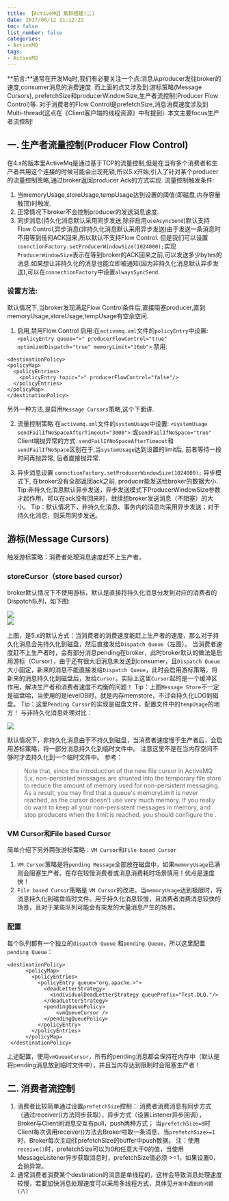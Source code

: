 ```yaml
---
title: 【ActiveMQ】集群搭建(二)
date: 2017/06/12 11:12:22
toc: false
list_number: false
categories:
- ActiveMQ
tags:
- ActiveMQ
---
```


**前言:**通常在开发Mq时,我们有必要关注一个点:消息从producer发往broker的速度,consumer消息的消费速度.
而上面的点又涉及到:游标策略(Message Cursors), prefetchSize和producerWindowSize,生产者流控制(Producer Flow Control)等.
对于消费者的Flow Control是prefetchSize,消息消费速度涉及到Multi-thread(这点在《Client客户端的线程资源》中有提到).
本文主要focus生产者流控制!


## 一. 生产者流量控制(Producer Flow Control)
在4.x的版本里ActiveMq是通过基于TCP的流量控制,但是在当有多个消费者和生产者共用这个连接的时候可能会出现死锁;所以5.x开始,引入了针对某个producer的流量控制策略,通过broker返回producer Ack的方式实现.
流量控制触发条件:
1. 当memoryUsage,storeUsage,tempUsage达到设置的阈值(即磁盘,内存容量触顶)时触发.
2. 正常情况下broker不会控制producer的发送消息速度.
3. 同步消息(持久化消息默认采用同步发送,除非启用`useAsyncSend`)默认支持Flow Control,异步消息(非持久化消息默认采用异步发送)由于发送一条消息时不用等到任何ACK回来,所以默认不支持Flow Control. 但是我们可以设置`connctionFactory.setProducerWindowSize(1024000);`实现`ProducerWindowSize`表示在等到broker的ACK回来之前,可以发送多少bytes的消息.如果想让非持久化的消息也能立即被通知(因为非持久化消息默认异步发送),可以在`connectionFactory`中设置`alwaysSyncSend`.

### 设置方法:
默认情况下,当broker发现满足Flow Control条件后,直接阻塞producer,直到memoryUsage,storeUsage,tempUsage有空余空间.

1. 启用,禁用Flow Control
启用:在`activemq.xml`文件的`policyEntry`中设置: `<policyEntry queue=">" producerFlowControl="true" optimizedDispatch="true" memoryLimit="16mb">`
禁用:
 ```
<destinationPolicy>
 <policyMap>
   <policyEntries>
     <policyEntry topic=">" producerFlowControl="false"/>
   </policyEntries>
 </policyMap>
</destinationPolicy>
 ```
另外一种方法,是启用`Message Cursors`策略,这个下面讲.


2. 流量控制策略
在`activemq.xml`文件的`systemUsage`中设置:  `<systemUsage sendFailIfNoSpaceAfterTimeout="3000">` 或`sendFailIfNoSpace="true"`  Client端抛异常的方式.
`sendFailIfNoSpaceAfterTimeout`和`sendFailIfNoSpace`区别在于,当`systemUsage`达到设置的limit后, 前者等待一段时间再抛异常, 后者直接抛异常.

3. 异步消息设置
`connctionFactory.setProducerWindowSize(1024000);` 异步模式下, 在broker没有全部返回ack之前, producer能发送给broker的数据大小.
Tip:非持久化消息默认异步发送，异步发送模式下ProducerWindowSize参数才起作用，可以在ack没有回来时，继续想broker发送消息（不阻塞）的大小。
Tip：默认情况下，非持久化消息、事务内的消息均采用异步发送；对于持久化消息，则采用同步发送。

## 游标(Message Cursors)
触发游标策略：消费者处理消息速度赶不上生产者。
### storeCursor（store based cursor）
broker默认情况下不使用游标，默认是直接将持久化消息分发到对应的消费者的Dispatch队列，如下图:

![](./images/DispatchFastConsumers.png)  
![](./images/VMCursor.png)


上图，是5.x的默认方式：当消费者的消费速度能赶上生产者的速度，那么对于持久化消息会先持久化到磁盘，然后直接发给`Dispatch Queue`（左图）。
当消费者速度赶不上生产者时，会有部分消息pending在broker，此时broker默认的做法是启用游标（Cursor），由于还有很大旧消息未发送到consumer，且`Dispatch Queue`大小固定，新来的消息不能直接发给`Dispatch Queue`，此时会启用游标策略，将新来的消息持久化到磁盘后，发给`Cursor`。实际上这里`Cursor`起的是一个缓冲区作用，解决生产者和消费者速度不均衡的问题！
Tip：上图`Message Store`不一定是磁盘哈，当使用的是levelDB时，就是内存memstore，不过会持久化LOG到磁盘。
Tip：这里`Pending Cursor`的实现是磁盘文件，配置文件中的`tempUsage`的地方！
与非持久化消息处理对比：

![](./images/NonPersistentMsgs.png)

默认情况下，非持久化消息由于不持久到磁盘，当消费者速度慢于生产者后，会启用游标策略，将一部分消息持久化到临时文件中。
注意这里不是在当内存空间不够时才去持久化到一个临时文件中。
参考：
>  Note that, since the introduction of the new file cursor in ActiveMQ 5.x, non-persisted messages are shunted into the temporary file store to reduce the amount of memory used for non-persistent messaging. As a result, you may find that a queue's memoryLimit is never reached, as the cursor doesn't use very much memory. If you really do want to keep all your non-persistent messages in memory, and stop producers when the limit is reached, you should configure the <vmQueueCursor>.

### VM Cursor和File based Cursor
简单介绍下另外两张游标策略：`VM Cursor`和`File based Cursor`
1. `VM Cursor`策略是将`pending Message`全部放在磁盘中，如果`memoryUsage`已满则会阻塞生产者。在存在较慢消费者或消息消费耗时场景慎用！优点是速度快！
2. `File based Cursor`策略是 `VM Cursor`的改进，当`memoryUsage`达到极限时，将消息持久化到磁盘临时文件。用于持久化消息较慢，且消费者消费消息较快的场景，且对于某些队列可能会有突发的大量消息产生的场景。

### 配置
每个队列都有一个独立的`dispatch Queue` 和`pending Queue`，所以这里配置`pending Queue`：
```
<destinationPolicy>
      <policyMap>
        <policyEntries>
          <policyEntry queue="org.apache.>">
            <deadLetterStrategy>
              <individualDeadLetterStrategy queuePrefix="Test.DLQ."/>
            </deadLetterStrategy>
            <pendingQueuePolicy>
                <vmQueueCursor />
            </pendingQueuePolicy>
          </policyEntry>
        </policyEntries>
      </policyMap>
 </destinationPolicy>
```
上述配置，使用`vmQueueCursor`，所有的pending消息都会保持在内存中（默认是将pending消息放到临时文件中），并且当内存达到限制时会阻塞生产者！


## 二. 消费者流控制
1. 消费者比较简单通过设置`prefetchSize`控制：
消费者消费消息有同步方式（通过receiver()方法同步获取），异步方式（设置Listener异步回调），Broker与Client间消息交互有pull，push两种方式；
当`prefetchSize=0`时Client每次调用receiver()方法去Broker啦取一条消息，当`prefetchSize>=1`时，Broker每次主动往prefetchSize的buffer中push数据。
注：使用`receive()`时，prefetchSize可以为0和任意大于0的值，当使用MessageListener异步获取消息时，prefetchSize值必须 >=1，如果设置0，会抛异常。
2. 通常消费者消费某个destination的消息是单线程的，这样会导致消息处理速度较慢，若要加快消息处理速度可以采用多线程方式，具体见`开发中遇到的问题(八)`


